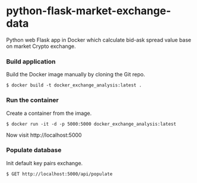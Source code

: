 # python-flask-market-exchange-data 

Python web Flask app in Docker which calculate bid-ask spread value base on market Crypto exchange. 

### Build application
Build the Docker image manually by cloning the Git repo.
```
$ docker build -t docker_exchange_analysis:latest .
```
### Run the container

Create a container from the image.
```
$ docker run -it -d -p 5000:5000 docker_exchange_analysis:latest
```

Now visit http://localhost:5000 

### Populate database

Init default key pairs exchange.
```
$ GET http://localhost:5000/api/populate
```


